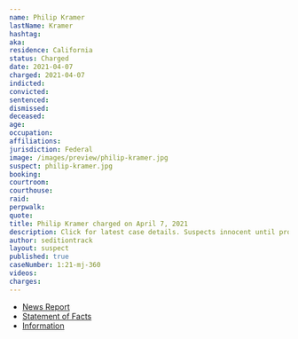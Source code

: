 ```yaml
---
name: Philip Kramer
lastName: Kramer
hashtag:
aka:
residence: California
status: Charged
date: 2021-04-07
charged: 2021-04-07
indicted:
convicted: 
sentenced: 
dismissed: 
deceased:
age:
occupation:
affiliations:
jurisdiction: Federal
image: /images/preview/philip-kramer.jpg
suspect: philip-kramer.jpg
booking:
courtroom:
courthouse:
raid:
perpwalk:
quote:
title: Philip Kramer charged on April 7, 2021
description: Click for latest case details. Suspects innocent until proven guilty.
author: seditiontrack
layout: suspect
published: true
caseNumber: 1:21-mj-360
videos:
charges:
---
```

- [News Report](https://winningcaseamerica.com/index.php/2021/05/19/california-man-accused-of-being-involved-in-jan-6-capitol-siege-says-he-did-nothing-wrong/)
- [Statement of Facts](https://www.justice.gov/usao-dc/case-multi-defendant/file/1393626/download)
- [Information](https://www.justice.gov/usao-dc/case-multi-defendant/file/1419096/download)
